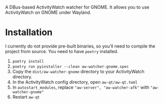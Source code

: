 A DBus-based ActivityWatch watcher for GNOME. It allows you to use ActivityWatch
on GNOME under Wayland.

# Installation

I currently do not provide pre-built binaries, so you'll need to compile the
project from source. You need to have `poetry` installed.

1. `poetry install`
2. `poetry run pyinstaller --clean aw-watcher-gnome.spec`
3. Copy the `dist/aw-watcher-gnome` directory to your ActivityWatch directory.
4. In the ActivityWatch config directory, open `aw-qt/aw-qt.toml`
5. In `autostart_modules`, replace `"aw-server", "aw-watcher-afk"` with
   `"aw-watcher-gnome"`
6. Restart `aw-qt`
